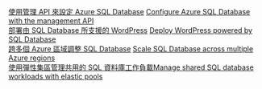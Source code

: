 <span data-ttu-id="ff940-101">[使用管理 API 來設定 Azure SQL Database][1] </span><span class="sxs-lookup"><span data-stu-id="ff940-101">[Configure Azure SQL Database with the management API][1] </span></span>  
<span data-ttu-id="ff940-102">[部署由 SQL Database 所支援的 WordPress][4] </span><span class="sxs-lookup"><span data-stu-id="ff940-102">[Deploy WordPress powered by SQL Database][4] </span></span>  
<span data-ttu-id="ff940-103">[跨多個 Azure 區域調整 SQL Database][2] </span><span class="sxs-lookup"><span data-stu-id="ff940-103">[Scale SQL Database across multiple Azure regions][2] </span></span>  
<span data-ttu-id="ff940-104">[使用彈性集區管理共用的 SQL 資料庫工作負載][3]</span><span class="sxs-lookup"><span data-stu-id="ff940-104">[Manage shared SQL database workloads with elastic pools][3]</span></span>

[1]: https://github.com/Azure-Samples/sql-database-java-manage-db
[2]: https://github.com/Azure-Samples/sql-database-java-manage-sql-databases-across-regions
[3]: ../java-sdk-manage-sql-elastic-pools.md
[4]: https://github.com/Azure-Samples/app-service-java-manage-data-connections-for-web-apps